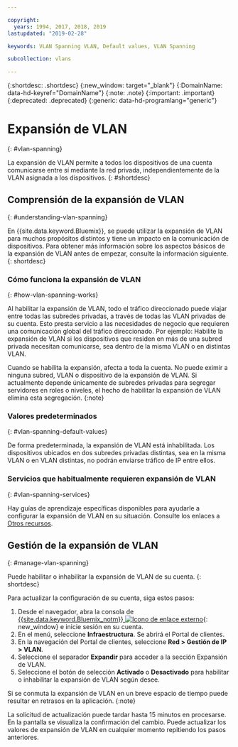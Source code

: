 ```yaml
---

copyright:
  years: 1994, 2017, 2018, 2019
lastupdated: "2019-02-28"

keywords: VLAN Spanning VLAN, Default values, VLAN Spanning

subcollection: vlans

---
```


{:shortdesc: .shortdesc}
{:new_window: target="_blank"}
{:DomainName: data-hd-keyref="DomainName"}
{:note: .note}
{:important: .important}
{:deprecated: .deprecated}
{:generic: data-hd-programlang="generic"}


# Expansión de VLAN
{: #vlan-spanning}

La expansión de VLAN permite a todos los dispositivos de una cuenta comunicarse entre sí mediante la red privada, independientemente de la VLAN asignada a los dispositivos.
{: #shortdesc}

## Comprensión de la expansión de VLAN
{: #understanding-vlan-spanning}


En {{site.data.keyword.Bluemix}}, se puede utilizar la expansión de VLAN para muchos propósitos distintos y tiene un impacto en la comunicación de dispositivos. Para obtener más información sobre los aspectos básicos de la expansión de VLAN antes de empezar, consulte la información siguiente.
{: shortdesc}

### Cómo funciona la expansión de VLAN
{: #how-vlan-spanning-works}

Al habilitar la expansión de VLAN, todo el tráfico direccionado puede viajar entre todas las subredes privadas, a través de todas las VLAN privadas de su cuenta. Esto presta servicio a las necesidades de negocio que requieren una comunicación global del tráfico direccionado. Por ejemplo: Habilite la expansión de VLAN si los dispositivos que residen en más de una subred privada necesitan comunicarse, sea dentro de la misma VLAN o en distintas VLAN.

Cuando se habilita la expansión, afecta a toda la cuenta. No puede eximir a ninguna subred, VLAN o dispositivo de la expansión de VLAN. Si actualmente depende únicamente de subredes privadas para segregar servidores en roles o niveles, el hecho de habilitar la expansión de VLAN elimina esta segregación.
{:note}

### Valores predeterminados
{: #vlan-spanning-default-values}

De forma predeterminada, la expansión de VLAN está inhabilitada. Los dispositivos ubicados en dos subredes privadas distintas, sea en la misma VLAN o en VLAN distintas, no podrán enviarse tráfico de IP entre ellos.

### Servicios que habitualmente requieren expansión de VLAN
{: #vlan-spanning-services}

Hay guías de aprendizaje específicas disponibles para ayudarle a configurar la expansión de VLAN en su situación. Consulte los enlaces a [Otros recursos](/docs/infrastructure/vlans?topic=vlans-other-resources-vlan-spanning).


## Gestión de la expansión de VLAN
{: #manage-vlan-spanning}

Puede habilitar o inhabilitar la expansión de VLAN de su cuenta.
{: shortdesc}

Para actualizar la configuración de su cuenta, siga estos pasos:

  1. Desde el navegador, abra la consola de [{{site.data.keyword.Bluemix_notm}} ![Icono de enlace externo](../../icons/launch-glyph.svg "Icono de enlace externo")](https://{DomainName}/){: new_window} e inicie sesión en su cuenta.
  2. En el menú, seleccione **Infraestructura**. Se abrirá el Portal de clientes.
  3. En la navegación del Portal de clientes, seleccione **Red > Gestión de IP > VLAN**.
  4. Seleccione el separador **Expandir** para acceder a la sección Expansión de VLAN.
  5. Seleccione el botón de selección **Activado** o **Desactivado** para habilitar o inhabilitar la expansión de VLAN según desee.

Si se conmuta la expansión de VLAN en un breve espacio de tiempo puede resultar en retrasos en la aplicación.
{:note}

La solicitud de actualización puede tardar hasta 15 minutos en procesarse. En la pantalla se visualiza la confirmación del cambio. Puede actualizar los valores de expansión de VLAN en cualquier momento repitiendo los pasos anteriores.
